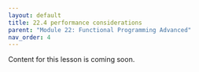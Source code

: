 ```yaml
---
layout: default
title: 22.4 performance considerations
parent: "Module 22: Functional Programming Advanced"
nav_order: 4
---
```


Content for this lesson is coming soon.
